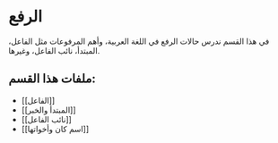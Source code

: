 # الرفع

في هذا القسم ندرس حالات الرفع في اللغة العربية، وأهم المرفوعات مثل الفاعل، المبتدأ، نائب الفاعل، وغيرها.

## ملفات هذا القسم:

- [[الفاعل]]
- [[المبتدأ والخبر]]
- [[نائب الفاعل]]
- [[اسم كان وأخواتها]]
